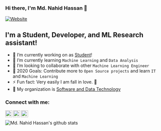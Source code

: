<!-- ### Hi there 👋 -->

<!--
**Nahid-Hassan/Nahid-Hassan** is a ✨ _special_ ✨ repository because its `README.md` (this file) appears on your GitHub profile.

Here are some ideas to get you started:

- 🔭 I’m currently working on ...
- 🌱 I’m currently learning ...
- 👯 I’m looking to collaborate on ...
- 🤔 I’m looking for help with ...
- 💬 Ask me about ...
- 📫 How to reach me: ...
- 😄 Pronouns: ...
- ⚡ Fun fact: ...
-->
### Hi there, I'm Md. Nahid Hassan 👋

[![Website](https://img.shields.io/badge/Security%20and%20Data%20Technology-Github%20page-blue)](https://sdt-inc.github.io/)

## I'm a Student, Developer, and ML Research assistant!

- 🔭 I’m currently working on as [Student][university]!
- 🌱 I’m currently learning `Machine Learning` and `Data Analysis` 
- 👯 I’m looking to collaborate with other `Machine Learning Engineer`
- 🥅 2020 Goals: Contribute more to `Open Source projects` and learn `IT` and `Machine Learning`
- ⚡ Fun fact: Very easily I am fall in love. 🤣
- 🔭 My organization is [Software and Data Technology][website]

### Connect with me:
[<img align="left" alt="Md Nahid Hassan | LinkedIn" width="22px" src="https://cdn.jsdelivr.net/npm/simple-icons@v3/icons/linkedin.svg" />][linkedin]
[<img align="left" alt="SDT Inc. | YouTube" width="22px" src="https://cdn.jsdelivr.net/npm/simple-icons@v3/icons/youtube.svg" />][youtube]
[<img align="left" alt="Md. Nahid Hassan | Twitter" width="22px" src="https://cdn.jsdelivr.net/npm/simple-icons@v3/icons/twitter.svg" />][twitter]
</br>

<!-- ### Languages and Tools: -->
<!-- [<img align="left" alt="Visual Studio Code" width="26px" src="https://raw.githubusercontent.com/github/explore/80688e429a7d4ef2fca1e82350fe8e3517d3494d/topics/visual-studio-code/visual-studio-code.png" />]
[<img align="left" alt="HTML5" width="26px" src="https://raw.githubusercontent.com/github/explore/80688e429a7d4ef2fca1e82350fe8e3517d3494d/topics/html/html.png" />]
[<img align="left" alt="CSS3" width="26px" src="https://raw.githubusercontent.com/github/explore/80688e429a7d4ef2fca1e82350fe8e3517d3494d/topics/css/css.png" />]
[<img align="left" alt="JavaScript" width="26px" src="https://raw.githubusercontent.com/github/explore/80688e429a7d4ef2fca1e82350fe8e3517d3494d/topics/javascript/javascript.png" />][code-snippets] -->
<!-- [<img align="left" alt="SQL" width="26px" src="https://raw.githubusercontent.com/github/explore/80688e429a7d4ef2fca1e82350fe8e3517d3494d/topics/sql/sql.png" />]
[<img align="left" alt="MySQL" width="26px" src="https://raw.githubusercontent.com/github/explore/80688e429a7d4ef2fca1e82350fe8e3517d3494d/topics/mysql/mysql.png" />]
[<img align="left" alt="MongoDB" width="26px" src="https://raw.githubusercontent.com/github/explore/80688e429a7d4ef2fca1e82350fe8e3517d3494d/topics/mongodb/mongodb.png" />]
[<img align="left" alt="Git" width="26px" src="https://raw.githubusercontent.com/github/explore/80688e429a7d4ef2fca1e82350fe8e3517d3494d/topics/git/git.png" />]
[<img align="left" alt="GitHub" width="26px" src="https://raw.githubusercontent.com/github/explore/78df643247d429f6cc873026c0622819ad797942/topics/github/github.png" />]
[<img align="left" alt="Terminal" width="26px" src="https://raw.githubusercontent.com/github/explore/80688e429a7d4ef2fca1e82350fe8e3517d3494d/topics/terminal/terminal.png" />] -->

![Md. Nahid Hassan's github stats](https://github-readme-stats.vercel.app/api?username=Nahid-Hassan&show_icons=true)

[university]: http://www.ru.ac.bd/cse
[twitter]: https://twitter.com/MdNahid42370806
[youtube]: https://www.youtube.com/channel/UCINYuXrFXdfgPU0vaSULCEw?view_as=subscriber
[linkedin]: https://www.linkedin.com/in/nahid-cseru/
[code-snippets]: https://github.com/Nahid-Hassan/code-snippets
[website]: https://sdt-inc.github.io/
